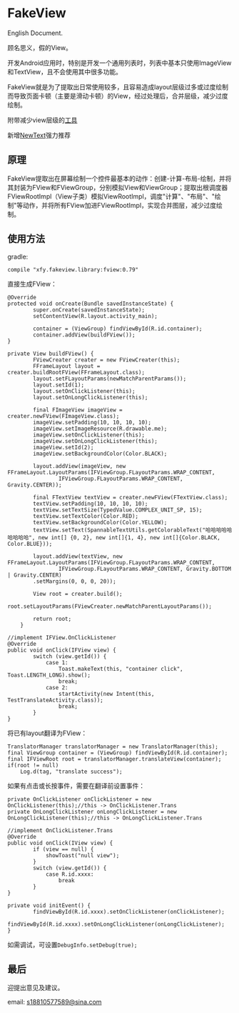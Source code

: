 # FakeView
English Document.

顾名思义，假的View。

开发Android应用时，特别是开发一个通用列表时，列表中基本只使用ImageView和TextView，且不会使用其中很多功能。

FakeView就是为了提取出日常使用较多，且容易造成layout层级过多或过度绘制而导致页面卡顿（主要是滑动卡顿）的View，经过处理后，合并层级，减少过度绘制。

附带减少view层级的[工具](Tools.MD)

新增[NewText](NewText.MD)强力推荐

## 原理
FakeView提取出在屏幕绘制一个控件最基本的动作：创建-计算-布局-绘制，并将其封装为FView和FViewGroup，分别模拟View和ViewGroup；提取出根调度器FViewRootImpl（View子类）模拟ViewRootImpl，调度"计算"、"布局"、"绘制"等动作，并将所有FView加进FViewRootImpl，实现合并图层，减少过度绘制。

## 使用方法
gradle:
```
compile "xfy.fakeview.library:fview:0.79"
```
直接生成FView：
```
@Override
protected void onCreate(Bundle savedInstanceState) {
        super.onCreate(savedInstanceState);
        setContentView(R.layout.activity_main);

        container = (ViewGroup) findViewById(R.id.container);
        container.addView(buildFView());
}

private View buildFView() {
        FViewCreater creater = new FViewCreater(this);
        FFrameLayout layout = creater.buildRootFView(FFrameLayout.class);
        layout.setFLayoutParams(newMatchParentParams());
        layout.setId(1);
        layout.setOnClickListener(this);
        layout.setOnLongClickListener(this);

        final FImageView imageView = creater.newFView(FImageView.class);
        imageView.setPadding(10, 10, 10, 10);
        imageView.setImageResource(R.drawable.me);
        imageView.setOnClickListener(this);
        imageView.setOnLongClickListener(this);
        imageView.setId(2);
        imageView.setBackgroundColor(Color.BLACK);

        layout.addView(imageView, new FFrameLayout.LayoutParams(IFViewGroup.FLayoutParams.WRAP_CONTENT,
                IFViewGroup.FLayoutParams.WRAP_CONTENT, Gravity.CENTER));

        final FTextView textView = creater.newFView(FTextView.class);
        textView.setPadding(10, 10, 10, 10);
        textView.setTextSize(TypedValue.COMPLEX_UNIT_SP, 15);
        textView.setTextColor(Color.RED);
        textView.setBackgroundColor(Color.YELLOW);
        textView.setText(SpannableTextUtils.getColorableText("哈哈哈哈哈哈哈哈哈", new int[] {0, 2}, new int[]{1, 4}, new int[]{Color.BLACK, Color.BLUE}));

        layout.addView(textView, new FFrameLayout.LayoutParams(IFViewGroup.FLayoutParams.WRAP_CONTENT,
                IFViewGroup.FLayoutParams.WRAP_CONTENT, Gravity.BOTTOM | Gravity.CENTER)
        .setMargins(0, 0, 0, 20));

        View root = creater.build();
        root.setLayoutParams(FViewCreater.newMatchParentLayoutParams());

        return root;
    }

//implement IFView.OnClickListener
@Override
public void onClick(IFView view) {
        switch (view.getId()) {
            case 1:
                Toast.makeText(this, "container click", Toast.LENGTH_LONG).show();
                break;
            case 2:
                startActivity(new Intent(this, TestTranslateActivity.class));
                break;
        }
}
```
将已有layout翻译为FView：
```
TranslatorManager translatorManager = new TranslatorManager(this);
final ViewGroup container = (ViewGroup) findViewById(R.id.container);
final IFViewRoot root = translatorManager.translateView(container);
if(root != null)
    Log.d(tag, "translate success");
```
如果有点击或长按事件，需要在翻译前设置事件：
```
private OnClickListener onClickListener = new OnClickListener(this);//this -> OnClickListener.Trans
private OnLongClickListener onLongClickListener = new OnLongClickListener(this);//this -> OnLongClickListener.Trans

//implement OnClickListener.Trans
@Override
public void onClick(IView view) {
        if (view == null) {
            showToast("null view");
        }
        switch (view.getId()) {
            case R.id.xxxx:
                break
        }
}

private void initEvent() {
        findViewById(R.id.xxxx).setOnClickListener(onClickListener);
        findViewById(R.id.xxxx).setOnLongClickListener(onLongClickListener);
}
```
如需调试，可设置`DebugInfo.setDebug(true);`
## 最后
迎提出意见及建议。

email: s18810577589@sina.com
